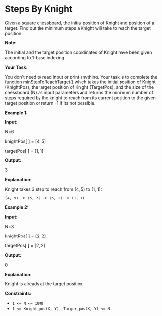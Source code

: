 # **Steps By Knight**

Given a square chessboard, the initial position of Knight and position of a target. Find out the minimum steps a Knight will take to reach the target position.

**Note:**

The initial and the target position coordinates of Knight have been given according to 1-base indexing.

**Your Task:**

You don't need to read input or print anything. Your task is to complete the function minStepToReachTarget() which takes the initial position of Knight (KnightPos), the target position of Knight (TargetPos), and the size of the chessboard (N) as input parameters and returns the minimum number of steps required by the knight to reach from its current position to the given target position or return -1 if its not possible.

**Example 1:**

**Input:**

N=6

knightPos[ ] = [4, 5]

targetPos[ ] = [1, 1]

**Output:**

3

**Explanation:**

Knight takes 3 step to reach from (4, 5) to (1, 1):

`(4, 5) -> (5, 3) -> (3, 2) -> (1, 1)`

**Example 2:**

**Input:**

N=3

knightPos[ ] = [2, 2]

targetPos[ ] = [2, 2]

**Output:**

0

**Explanation:**

Knight is already at the target position.

**Constraints:**

- `1 <= N <= 1000`
- `1 <= Knight_pos(X, Y), Targer_pos(X, Y) <= N`